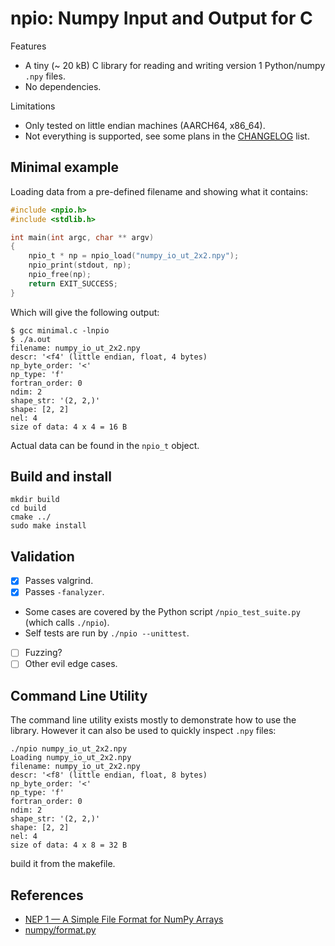 # npio: Numpy Input and Output for C

Features

- A tiny (~ 20 kB) C library for reading and writing version 1
Python/numpy `.npy` files.
- No dependencies.

Limitations

 - Only tested on little endian machines (AARCH64, x86_64).
 - Not everything is supported, see some plans in the [CHANGELOG](CHANGELOG.md) list.


## Minimal example

Loading data from a pre-defined filename and showing what it contains:

``` c
#include <npio.h>
#include <stdlib.h>

int main(int argc, char ** argv)
{
    npio_t * np = npio_load("numpy_io_ut_2x2.npy");
    npio_print(stdout, np);
    npio_free(np);
    return EXIT_SUCCESS;
}
```

Which will give the following output:
``` shell
$ gcc minimal.c -lnpio
$ ./a.out
filename: numpy_io_ut_2x2.npy
descr: '<f4' (little endian, float, 4 bytes)
np_byte_order: '<'
np_type: 'f'
fortran_order: 0
ndim: 2
shape_str: '(2, 2,)'
shape: [2, 2]
nel: 4
size of data: 4 x 4 = 16 B
```

Actual data can be found in the `npio_t` object.

## Build and install

``` shell
mkdir build
cd build
cmake ../
sudo make install
```

## Validation
- [x] Passes valgrind.
- [x] Passes `-fanalyzer`.
- Some cases are covered by the Python script `/npio_test_suite.py`
(which calls `./npio`).
- Self tests are run by `./npio --unittest`.
- [ ] Fuzzing?
- [ ] Other evil edge cases.

## Command Line Utility

The command line utility exists mostly to demonstrate how to use the
library. However it can also be used to quickly inspect `.npy` files:

``` shell
./npio numpy_io_ut_2x2.npy
Loading numpy_io_ut_2x2.npy
filename: numpy_io_ut_2x2.npy
descr: '<f8' (little endian, float, 8 bytes)
np_byte_order: '<'
np_type: 'f'
fortran_order: 0
ndim: 2
shape_str: '(2, 2,)'
shape: [2, 2]
nel: 4
size of data: 4 x 8 = 32 B
```

build it from the makefile.

## References
- [NEP 1 — A Simple File Format for NumPy
  Arrays](https://github.com/numpy/numpy/blob/067cb067cb17a20422e51da908920a4fbb3ab851/doc/neps/nep-0001-npy-format.rst)
- [numpy/format.py](https://github.com/numpy/numpy/blob/main/numpy/lib/format.py)
